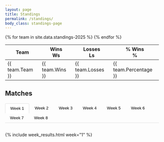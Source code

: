 ```yaml
---
layout: page
title: Standings
permalink: /standings/
body_class: standings-page
---
```


<table>
  <thead>
    <tr>
      <th>Team</th>
      <th>
        <div class="desktop">Wins</div>
        <div class="mobile">Ws</div>
      </th>
      <th>
        <div class="desktop">Losses</div>
        <div class="mobile">Ls</div>
      </th>
      <th>
        <div class="desktop">%&nbsp;Wins</div>
        <div class="mobile">%</div>
      </th>
    </tr>
  </thead>

  <tbody>
    {% for team in site.data.standings-2025 %}
      <tr>
        <td class="team">{{ team.Team }}</td>
        <td class="wins-losses">{{ team.Wins }}</td>
        <td class="wins-losses">{{ team.Losses }}</td>
        <td class="percentage">{{ team.Percentage }}</td>
      </tr>
    {% endfor %}
  </tbody>
</table>

<h2>Matches</h2>

<div class="weekly-tabs">
  <div class="tab-navigation">
    <button class="tab-button active" onclick="showWeek(1)">Week 1</button>
    <button class="tab-button" onclick="showWeek(2)">Week 2</button>
    <button class="tab-button" onclick="showWeek(3)">Week 3</button>
    <button class="tab-button" onclick="showWeek(4)">Week 4</button>
    <button class="tab-button" onclick="showWeek(5)">Week 5</button>
    <button class="tab-button" onclick="showWeek(6)">Week 6</button>
    <button class="tab-button" onclick="showWeek(7)">Week 7</button>
    <button class="tab-button" onclick="showWeek(8)">Week 8</button>
  </div>

  <div id="week-1-content" class="week-content active">
    {% include week_results.html week="1" %}
  </div>

  <div id="week-2-content" class="week-content">
    {% include week_results.html week="2" %}
  </div>

  <div id="week-3-content" class="week-content">
    {% include week_results.html week="3" %}
  </div>

  <div id="week-4-content" class="week-content">
    {% include week_results.html week="4" %}
  </div>

  <div id="week-5-content" class="week-content">
    {% include week_results.html week="5" %}
  </div>

  <div id="week-6-content" class="week-content">
    {% include week_results.html week="6" %}
  </div>

  <div id="week-7-content" class="week-content">
    {% include week_results.html week="7" %}
  </div>

  <div id="week-8-content" class="week-content">
    {% include week_results.html week="8" %}
  </div>
</div>

<script>
  function showWeek(weekNum) {
    // Hide all week content
    const weekContents = document.querySelectorAll('.week-content');
    weekContents.forEach(content => {
      content.classList.remove('active');
    });

    // Show the selected week content
    document.getElementById(`week-${weekNum}-content`).classList.add('active');

    // Update active tab button
    const tabButtons = document.querySelectorAll('.tab-button');
    tabButtons.forEach((button, index) => {
      if (index === weekNum - 1) {
        button.classList.add('active');
      } else {
        button.classList.remove('active');
      }
    });
  }

  // Find the latest week that has data (not showing "No results available yet")
  function findLatestWeekWithData() {
    // Start from the highest week (8) and go backwards
    for (let week = 8; week >= 1; week--) {
      const weekContent = document.getElementById(`week-${week}-content`);
      if (weekContent &&
          !weekContent.textContent.includes('No results available yet')) {
        return week;
      }
    }
    // Default to week 1 if no data is found
    return 1;
  }

  // Initialize tab when page loads
  document.addEventListener('DOMContentLoaded', function() {
    // Give the DOM a moment to fully render the content from includes
    setTimeout(function() {
      const latestWeek = findLatestWeekWithData();
      showWeek(latestWeek);
    }, 100);
  });
</script>

<style>
  .weekly-tabs {
    margin: 20px 0;
  }

  .tab-navigation {
    display: flex;
    flex-wrap: wrap;
    margin-bottom: 30px;
    border-bottom: 1px solid #ddd;
  }

  .tab-button {
    padding: 8px 16px;
    background: none;
    border: none;
    cursor: pointer;
    border-radius: 4px 4px 0 0;
    margin-right: 2px;
  }

  .tab-button:hover {
    background-color: #f0f0f0;
  }

  .tab-button.active {
    background: #fff;
    border: 1px solid #ddd;
    border-bottom: 1px solid white;
    margin-bottom: -1px;
  }

  .week-content {
    display: none;
  }

  .week-content.active {
    display: block;
  }
</style>
